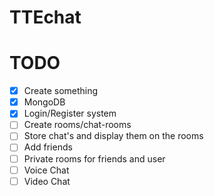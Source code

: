 # TTEchat

# TODO

- [x] Create something
- [X] MongoDB
- [x] Login/Register system
- [ ] Create rooms/chat-rooms
- [ ] Store chat's and display them on the rooms
- [ ] Add friends
- [ ] Private rooms for friends and user
- [ ] Voice Chat
- [ ] Video Chat